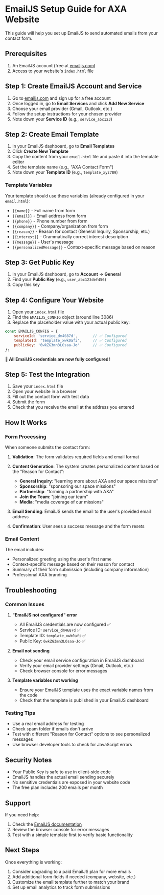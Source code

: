 # EmailJS Setup Guide for AXA Website

This guide will help you set up EmailJS to send automated emails from your contact form.

## Prerequisites

1. An EmailJS account (free at [emailjs.com](https://www.emailjs.com/))
2. Access to your website's `index.html` file

## Step 1: Create EmailJS Account and Service

1. Go to [emailjs.com](https://www.emailjs.com/) and sign up for a free account
2. Once logged in, go to **Email Services** and click **Add New Service**
3. Choose your email provider (Gmail, Outlook, etc.)
4. Follow the setup instructions for your chosen provider
5. Note down your **Service ID** (e.g., `service_abc123`)

## Step 2: Create Email Template

1. In your EmailJS dashboard, go to **Email Templates**
2. Click **Create New Template**
3. Copy the content from your `email.html` file and paste it into the template editor
4. Set the template name (e.g., "AXA Contact Form")
5. Note down your **Template ID** (e.g., `template_xyz789`)

### Template Variables

Your template should use these variables (already configured in your `email.html`):
- `{{name}}` - Full name from form
- `{{email}}` - Email address from form
- `{{phone}}` - Phone number from form
- `{{company}}` - Company/organization from form
- `{{reason}}` - Reason for contact (General Inquiry, Sponsorship, etc.)
- `{{interest}}` - Grammatically correct interest description
- `{{message}}` - User's message
- `{{personalizedMessage}}` - Context-specific message based on reason

## Step 3: Get Public Key

1. In your EmailJS dashboard, go to **Account** → **General**
2. Find your **Public Key** (e.g., `user_abc123def456`)
3. Copy this key

## Step 4: Configure Your Website

1. Open your `index.html` file
2. Find the `EMAILJS_CONFIG` object (around line 3086)
3. Replace the placeholder value with your actual public key:

```javascript
const EMAILJS_CONFIG = {
    serviceId: 'service_dm4687d',       // ✅ Configured
    templateId: 'template_xwk0afi',     // ✅ Configured
    publicKey: '6wkZG3mn3LOsaa-Jo'      // ✅ Configured
};
```

**🎉 All EmailJS credentials are now fully configured!**

## Step 5: Test the Integration

1. Save your `index.html` file
2. Open your website in a browser
3. Fill out the contact form with test data
4. Submit the form
5. Check that you receive the email at the address you entered

## How It Works

### Form Processing
When someone submits the contact form:

1. **Validation**: The form validates required fields and email format
2. **Content Generation**: The system creates personalized content based on the "Reason for Contact":
   - **General Inquiry**: "learning more about AXA and our space missions"
   - **Sponsorship**: "sponsoring our space missions" 
   - **Partnership**: "forming a partnership with AXA"
   - **Join the Team**: "joining our team"
   - **Media**: "media coverage of our missions"

3. **Email Sending**: EmailJS sends the email to the user's provided email address
4. **Confirmation**: User sees a success message and the form resets

### Email Content
The email includes:
- Personalized greeting using the user's first name
- Context-specific message based on their reason for contact
- Summary of their form submission (including company information)
- Professional AXA branding

## Troubleshooting

### Common Issues

1. **"EmailJS not configured" error**
   - All EmailJS credentials are now configured ✅
   - Service ID: `service_dm4687d` ✅
   - Template ID: `template_xwk0afi` ✅  
   - Public Key: `6wkZG3mn3LOsaa-Jo` ✅

2. **Email not sending**
   - Check your email service configuration in EmailJS dashboard
   - Verify your email provider settings (Gmail, Outlook, etc.)
   - Check browser console for error messages

3. **Template variables not working**
   - Ensure your EmailJS template uses the exact variable names from the code
   - Check that the template is published in your EmailJS dashboard

### Testing Tips

- Use a real email address for testing
- Check spam folder if emails don't arrive
- Test with different "Reason for Contact" options to see personalized messages
- Use browser developer tools to check for JavaScript errors

## Security Notes

- Your Public Key is safe to use in client-side code
- EmailJS handles the actual email sending securely
- No sensitive credentials are exposed in your website code
- The free plan includes 200 emails per month

## Support

If you need help:
1. Check the [EmailJS documentation](https://www.emailjs.com/docs/)
2. Review the browser console for error messages
3. Test with a simple template first to verify basic functionality

## Next Steps

Once everything is working:
1. Consider upgrading to a paid EmailJS plan for more emails
2. Add additional form fields if needed (company, website, etc.)
3. Customize the email template further to match your brand
4. Set up email analytics to track form submissions
